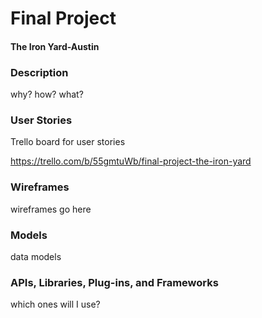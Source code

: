 # Final Project
#### The Iron Yard-Austin

### Description

why?
how?
what?

### User Stories

Trello board for user stories

https://trello.com/b/55gmtuWb/final-project-the-iron-yard

### Wireframes

wireframes go here

### Models

data models

### APIs, Libraries, Plug-ins, and Frameworks

which ones will I use?
